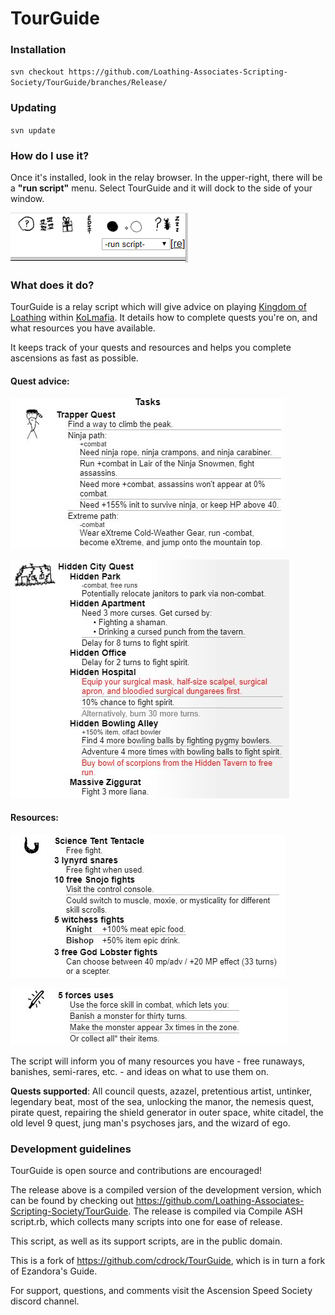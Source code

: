 # TourGuide

### Installation

`svn checkout https://github.com/Loathing-Associates-Scripting-Society/TourGuide/branches/Release/`

### Updating

`svn update`

### How do I use it?
Once it's installed, look in the relay browser. In the upper-right, there will be a **"run script"** menu. Select TourGuide and it will dock to the side of your window.

![Instructions](/Images/Instructions.png)


### What does it do?
TourGuide is a relay script which will give advice on playing [Kingdom of Loathing](http://www.kingdomofloathing.com) within [KoLmafia](http://kolmafia.sourceforge.net). It details how to complete quests you're on, and what resources you have available.

It keeps track of your quests and resources and helps you complete ascensions as fast as possible.

#### Quest advice:

![Quest Example 1](/Images/Quest_1.JPG)

![Quest Example 2](/Images/Quest_2.JPG)

#### Resources:

![Resource 1](/Images/Resource_1.png)

![Resource 2](/Images/Resource_2.png)

The script will inform you of many resources you have - free runaways, banishes, semi-rares, etc. - and ideas on what to use them on.

**Quests supported**: All council quests, azazel, pretentious artist, untinker, legendary beat, most of the sea, unlocking the manor, the nemesis quest, pirate quest, repairing the shield generator in outer space, white citadel, the old level 9 quest, jung man's psychoses jars, and the wizard of ego.

### Development guidelines
TourGuide is open source and contributions are encouraged!

The release above is a compiled version of the development version, which can be found by checking out https://github.com/Loathing-Associates-Scripting-Society/TourGuide. The release is compiled via Compile ASH script.rb, which collects many scripts into one for ease of release.

This script, as well as its support scripts, are in the public domain.

This is a fork of https://github.com/cdrock/TourGuide, which is in turn a fork of Ezandora's Guide.

For support, questions, and comments visit the Ascension Speed Society discord channel.
